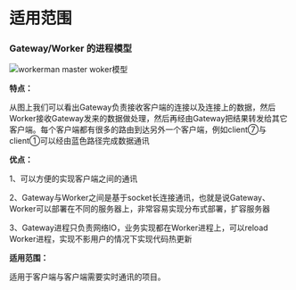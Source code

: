 # 适用范围

### Gateway/Worker 的进程模型
![workerman master woker模型](http://www.workerman.net/img/GatewayWorker.png)

**特点：**

从图上我们可以看出Gateway负责接收客户端的连接以及连接上的数据，然后Worker接收Gateway发来的数据做处理，然后再经由Gateway把结果转发给其它客户端。每个客户端都有很多的路由到达另外一个客户端，例如client⑦与client①可以经由蓝色路径完成数据通讯

**优点：**

1、可以方便的实现客户端之间的通讯

2、Gateway与Worker之间是基于socket长连接通讯，也就是说Gateway、Worker可以部署在不同的服务器上，非常容易实现分布式部署，扩容服务器

3、Gateway进程只负责网络IO，业务实现都在Worker进程上，可以reload Worker进程，实现不影用户的情况下实现代码热更新


**适用范围：**

适用于客户端与客户端需要实时通讯的项目。



